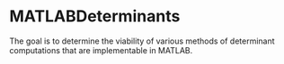 # MATLABDeterminants
The goal is to determine the viability of various methods of determinant computations that are implementable in MATLAB.
